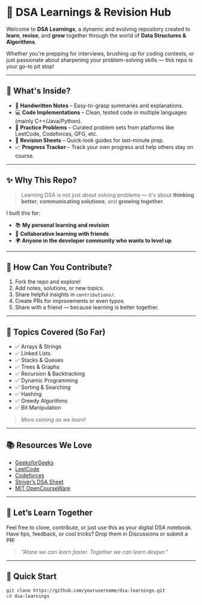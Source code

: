 # 🚀 DSA Learnings & Revision Hub

Welcome to **DSA Learnings**, a dynamic and evolving repository created to **learn**, **revise**, and **grow** together through the world of **Data Structures & Algorithms**.

Whether you're prepping for interviews, brushing up for coding contests, or just passionate about sharpening your problem-solving skills — this repo is your go-to pit stop!

---

## 📌 What's Inside?

- 🧠 **Handwritten Notes** – Easy-to-grasp summaries and explanations.
- 💻 **Code Implementations** – Clean, tested code in multiple languages (mainly C++/Java/Python).
- 🧪 **Practice Problems** – Curated problem sets from platforms like LeetCode, Codeforces, GFG, etc.
- 🔁 **Revision Sheets** – Quick-look guides for last-minute prep.
- 📈 **Progress Tracker** – Track your own progress and help others stay on course.

---

## ✨ Why This Repo?

> Learning DSA is not just about solving problems — it's about **thinking better**, **communicating solutions**, and **growing together**.

I built this for:
- 📚 **My personal learning and revision**  
- 🤝 **Collaborative learning with friends**  
- 🌍 **Anyone in the developer community who wants to level up**

---

## 🤝 How Can You Contribute?

1. Fork the repo and explore!
2. Add notes, solutions, or new topics.
3. Share helpful insights in `contributions/`.
4. Create PRs for improvements or even typos.
5. Share with a friend — because learning is better together.

---

## 🧭 Topics Covered (So Far)

- ✅ Arrays & Strings  
- ✅ Linked Lists  
- ✅ Stacks & Queues  
- ✅ Trees & Graphs  
- ✅ Recursion & Backtracking  
- ✅ Dynamic Programming  
- ✅ Sorting & Searching  
- ✅ Hashing  
- ✅ Greedy Algorithms  
- ✅ Bit Manipulation  

> _More coming as we learn!_

---

## 📚 Resources We Love

- [GeeksforGeeks](https://www.geeksforgeeks.org/)
- [LeetCode](https://leetcode.com/)
- [Codeforces](https://codeforces.com/)
- [Striver’s DSA Sheet](https://takeuforward.org/)
- [MIT OpenCourseWare](https://ocw.mit.edu/)

---

## 💬 Let’s Learn Together

Feel free to clone, contribute, or just use this as your digital DSA notebook.  
Have tips, feedback, or cool tricks? Drop them in Discussions or submit a PR!

> _“Alone we can learn faster. Together we can learn deeper.”_

---

## 📎 Quick Start

```bash
git clone https://github.com/yourusername/dsa-learnings.git
cd dsa-learnings
